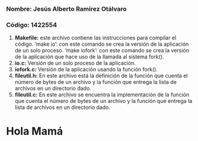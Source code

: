 ### Nombre: Jesús Alberto Ramírez Otálvaro
### Código: 1422554

1. **Makefile:** este archivo contiene las instrucciones para compilar el código.
‘make io’: con este comando se crea la versión de la aplicación de un solo proceso.
‘make iofork’: con este comando se crea la versión de la aplicación que hace uso de la llamada al sistema fork().
2. **io.c:** Versión de un solo proceso de la aplicación.
3. **iofork.c:** Versión de la aplicación usando la función fork().
4. **fileutil.h:** En este archivo está la definición de la función que cuenta el número de bytes de un archivo y la función que entrega la lista de archivos en un directorio dado.
5. **fileutil.c:** En este archivo se encuentra la implementación de la función que cuenta el número de bytes de un archivo y la función que entrega la lista de archivos en un directorio dado.

# Hola Mamá
